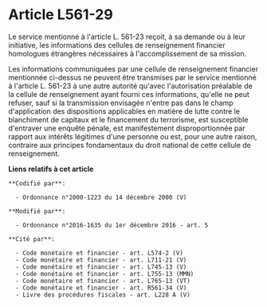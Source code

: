 # Article L561-29

Le service mentionné à l'article L. 561-23 reçoit, à sa demande ou à leur initiative, les informations des cellules de
renseignement financier homologues étrangères nécessaires à l'accomplissement de sa mission.

Les informations communiquées par une cellule de renseignement financier mentionnée ci-dessus ne peuvent être transmises par
le service mentionné à l'article L. 561-23 à une autre autorité qu'avec l'autorisation préalable de la cellule de
renseignement ayant fourni ces informations, qu'elle ne peut refuser, sauf si la transmission envisagée n'entre pas dans le
champ d'application des dispositions applicables en matière de lutte contre le blanchiment de capitaux et le financement du
terrorisme, est susceptible d'entraver une enquête pénale, est manifestement disproportionnée par rapport aux intérêts
légitimes d'une personne ou est, pour une autre raison, contraire aux principes fondamentaux du droit national de cette
cellule de renseignement.

**Liens relatifs à cet article**

	**Codifié par**:

	  - Ordonnance n°2000-1223 du 14 décembre 2000 (V)

	**Modifié par**:

	  - Ordonnance n°2016-1635 du 1er décembre 2016 - art. 5

	**Cité par**:

	  - Code monétaire et financier - art. L574-2 (V)
	  - Code monétaire et financier - art. L711-21 (V)
	  - Code monétaire et financier - art. L745-13 (V)
	  - Code monétaire et financier - art. L755-13 (MMN)
	  - Code monétaire et financier - art. L765-13 (VT)
	  - Code monétaire et financier - art. R561-34 (V)
	  - Livre des procédures fiscales - art. L228 A (V)
